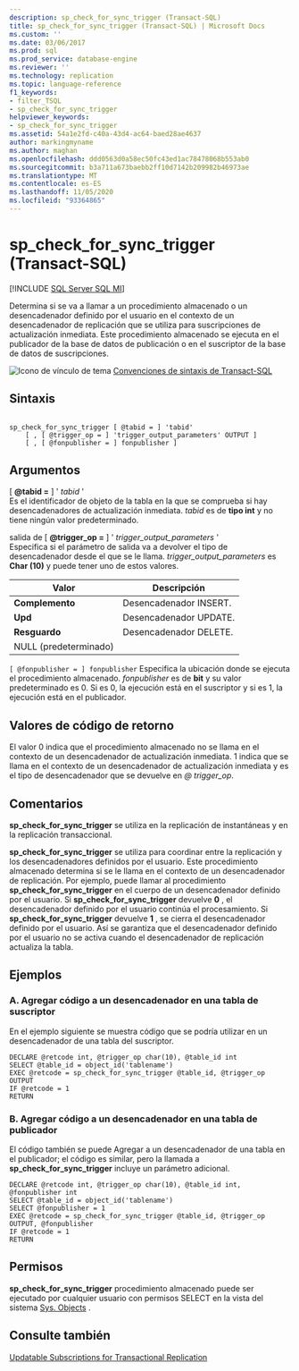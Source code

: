 ```yaml
---
description: sp_check_for_sync_trigger (Transact-SQL)
title: sp_check_for_sync_trigger (Transact-SQL) | Microsoft Docs
ms.custom: ''
ms.date: 03/06/2017
ms.prod: sql
ms.prod_service: database-engine
ms.reviewer: ''
ms.technology: replication
ms.topic: language-reference
f1_keywords:
- filter_TSQL
- sp_check_for_sync_trigger
helpviewer_keywords:
- sp_check_for_sync_trigger
ms.assetid: 54a1e2fd-c40a-43d4-ac64-baed28ae4637
author: markingmyname
ms.author: maghan
ms.openlocfilehash: ddd0563d0a58ec50fc43ed1ac78478068b553ab0
ms.sourcegitcommit: b3a711a673baebb2ff10d7142b209982b46973ae
ms.translationtype: MT
ms.contentlocale: es-ES
ms.lasthandoff: 11/05/2020
ms.locfileid: "93364865"
---
```

# <a name="sp_check_for_sync_trigger-transact-sql"></a>sp_check_for_sync_trigger (Transact-SQL)
[!INCLUDE [SQL Server SQL MI](../../includes/applies-to-version/sql-asdbmi.md)]

  Determina si se va a llamar a un procedimiento almacenado o un desencadenador definido por el usuario en el contexto de un desencadenador de replicación que se utiliza para suscripciones de actualización inmediata. Este procedimiento almacenado se ejecuta en el publicador de la base de datos de publicación o en el suscriptor de la base de datos de suscripciones.  
  
 ![Icono de vínculo de tema](../../database-engine/configure-windows/media/topic-link.gif "Icono de vínculo de tema") [Convenciones de sintaxis de Transact-SQL](../../t-sql/language-elements/transact-sql-syntax-conventions-transact-sql.md)  
  
## <a name="syntax"></a>Sintaxis  
  
```  
  
sp_check_for_sync_trigger [ @tabid = ] 'tabid'   
    [ , [ @trigger_op = ] 'trigger_output_parameters' OUTPUT ]  
    [ , [ @fonpublisher = ] fonpublisher ]  
```  
  
## <a name="arguments"></a>Argumentos  
 [ **@tabid =** ] ' *tabid* '  
 Es el identificador de objeto de la tabla en la que se comprueba si hay desencadenadores de actualización inmediata. *tabid* es de **tipo int** y no tiene ningún valor predeterminado.  
  
 salida de [ **@trigger_op =** ] ' *trigger_output_parameters* '  
 Especifica si el parámetro de salida va a devolver el tipo de desencadenador desde el que se le llama. *trigger_output_parameters* es **Char (10)** y puede tener uno de estos valores.  
  
|Valor|Descripción|  
|-----------|-----------------|  
|**Complemento**|Desencadenador INSERT.|  
|**Upd**|Desencadenador UPDATE.|  
|**Resguardo**|Desencadenador DELETE.|  
|NULL (predeterminado)||  
  
`[ @fonpublisher = ] fonpublisher` Especifica la ubicación donde se ejecuta el procedimiento almacenado. *fonpublisher* es de **bit** y su valor predeterminado es 0. Si es 0, la ejecución está en el suscriptor y si es 1, la ejecución está en el publicador.  
  
## <a name="return-code-values"></a>Valores de código de retorno  
 El valor 0 indica que el procedimiento almacenado no se llama en el contexto de un desencadenador de actualización inmediata. 1 indica que se llama en el contexto de un desencadenador de actualización inmediata y es el tipo de desencadenador que se devuelve en *\@ trigger_op*.  
  
## <a name="remarks"></a>Comentarios  
 **sp_check_for_sync_trigger** se utiliza en la replicación de instantáneas y en la replicación transaccional.  
  
 **sp_check_for_sync_trigger** se utiliza para coordinar entre la replicación y los desencadenadores definidos por el usuario. Este procedimiento almacenado determina si se le llama en el contexto de un desencadenador de replicación. Por ejemplo, puede llamar al procedimiento **sp_check_for_sync_trigger** en el cuerpo de un desencadenador definido por el usuario. Si **sp_check_for_sync_trigger** devuelve **0** , el desencadenador definido por el usuario continúa el procesamiento. Si **sp_check_for_sync_trigger** devuelve **1** , se cierra el desencadenador definido por el usuario. Así se garantiza que el desencadenador definido por el usuario no se activa cuando el desencadenador de replicación actualiza la tabla.  
  
## <a name="examples"></a>Ejemplos

### <a name="a-add-code-to-a-trigger-on-a-subscriber-table"></a>A. Agregar código a un desencadenador en una tabla de suscriptor
 En el ejemplo siguiente se muestra código que se podría utilizar en un desencadenador de una tabla del suscriptor.  
  
```  
DECLARE @retcode int, @trigger_op char(10), @table_id int  
SELECT @table_id = object_id('tablename')  
EXEC @retcode = sp_check_for_sync_trigger @table_id, @trigger_op OUTPUT  
IF @retcode = 1  
RETURN  
```  
  
### <a name="b-add-code-to-a-trigger-on-a-publisher-table"></a>B. Agregar código a un desencadenador en una tabla de publicador
 El código también se puede Agregar a un desencadenador de una tabla en el publicador; el código es similar, pero la llamada a **sp_check_for_sync_trigger** incluye un parámetro adicional.  
  
```  
DECLARE @retcode int, @trigger_op char(10), @table_id int, @fonpublisher int  
SELECT @table_id = object_id('tablename')  
SELECT @fonpublisher = 1  
EXEC @retcode = sp_check_for_sync_trigger @table_id, @trigger_op OUTPUT, @fonpublisher  
IF @retcode = 1  
RETURN  
```  
  
## <a name="permissions"></a>Permisos  
 **sp_check_for_sync_trigger** procedimiento almacenado puede ser ejecutado por cualquier usuario con permisos SELECT en la vista del sistema [Sys. Objects](../../relational-databases/system-catalog-views/sys-objects-transact-sql.md) .  
  
## <a name="see-also"></a>Consulte también  
 [Updatable Subscriptions for Transactional Replication](../../relational-databases/replication/transactional/updatable-subscriptions-for-transactional-replication.md)  
  
  
